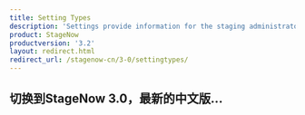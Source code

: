 ```yaml
---
title: Setting Types
description: 'Settings provide information for the staging administrator about how to configure and manage settings for use when creating profiles. Each Setting Type lists the parameters and functions available for configuring that particular group of settings.'
product: StageNow
productversion: '3.2'
layout: redirect.html
redirect_url: /stagenow-cn/3-0/settingtypes/
---
```


## 切换到StageNow 3.0，最新的中文版...
